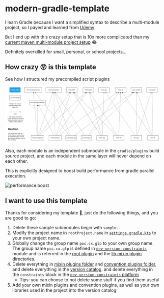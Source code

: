 # modern-gradle-template

I learn Gradle because I want a simplified syntax to describe a multi-module project, so I payed and learned
from [Udemy](https://www.udemy.com/course/modern-gradle-fundamentals/)

But I end up with this crazy setup that is 10x more complicated than
my [current maven multi-module project setup](https://github.com/CXwudi/vocadb-video-downloader-new) 😂

Definitely overkilled for small, personal, or school projects...

## How crazy 😲 is this template

See how I structured my precompiled script plugins

![image](gradle/plugins/gradle%20plugins%20structure.drawio.png)

Also, each module is an independent submodule in the `gradle/plugins` build source project,
and each module in the same layer will never depend on each other.

This is explicitly designed to boost build performance from gradle parallel execution.

![performance boost](https://s2.loli.net/2022/11/07/P6xpd5IC7HZksJu.png)

## I want to use this template

Thanks for considering my template 🙂, just do the following things, and you are good to go:

1. Delete these sample submodules begin with `sample-`.
2. Modify the project name in `rootProject.name` in [`settings.gradle.kts`](settings.gradle.kts) to your own project name.
3. Globally change the group name `poc.cx.glp` to your own group name.
   The group name `poc.cx.glp` is defined in [`dev-version-constraints`](gradle/platform/dev-version-constraints/build.gradle.kts)
   module
   and is referred in the [root plugin](gradle/plugins/root) and the [lib mixin plugin](gradle/plugins/mixin/lib) directories.
4. Delete everything in [mixin plugins folder](gradle/plugins/mixin) and [convention plugins folder](gradle/plugins/convention),
   and delete everything in the [version catalog](gradle/libs.versions.toml),
   and delete everything in the `constraints` block in
   the [`dev-version-constraints` platform](gradle/platform/dev-version-constraints/build.gradle.kts)
   - Tips: you can choose to not delete some stuff if you find them useful
5. Add your own mixin plugins and convention plugins, as well as your own libraries used in the project into the version catalog
